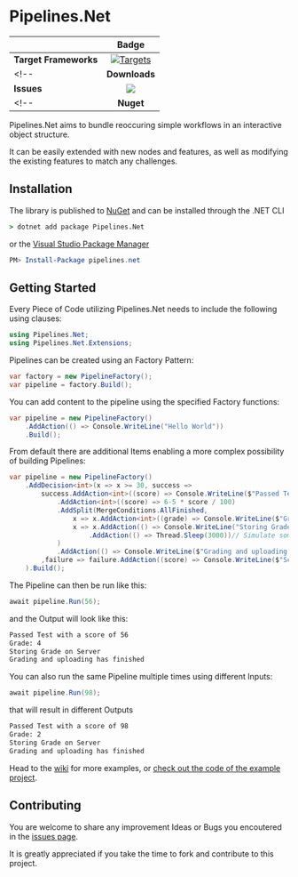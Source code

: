 # Pipelines.Net

||Badge|
|------|:------:|
|**Target Frameworks**|[![Targets](https://img.shields.io/badge/.NET%20-7-green.svg)](https://learn.microsoft.com/en-us/dotnet/core/introduction)|
<!-- |**Downloads**|[![](https://img.shields.io/nuget/dt/VkNet.svg)](https://www.nuget.org/packages/VkNet/)|
|**Issues**|[![](https://img.shields.io/github/issues/VkNet/Vk.svg)](https://github.com/vknet/vk/issues)| -->
<!-- |**Nuget**|[![](http://img.shields.io/nuget/v/VkNet.svg)](http://www.nuget.org/packages/VkNet) -->

Pipelines.Net aims to bundle reoccuring simple workflows in an interactive object structure.

It can be easily extended with new nodes and features, as well as modifying the existing features to match any challenges.


## Installation

The library is published to [NuGet]() and can be installed through the .NET CLI

```bat
> dotnet add package Pipelines.Net
```

or the [Visual Studio Package Manager](http://docs.nuget.org/docs/start-here/using-the-package-manager-console)

```powershell
PM> Install-Package pipelines.net
```

## Getting Started

Every Piece of Code utilizing Pipelines.Net needs to include the following using clauses:

```csharp
using Pipelines.Net;
using Pipelines.Net.Extensions;
```

Pipelines can be created using an Factory Pattern:

```csharp
var factory = new PipelineFactory();
var pipeline = factory.Build();
```

You can add content to the pipeline using the specified Factory functions:

```csharp
var pipeline = new PipelineFactory()
    .AddAction(() => Console.WriteLine("Hello World"))
    .Build();
```

From default there are additional Items enabling a more complex possibility of building Pipelines:

```csharp
var pipeline = new PipelineFactory()
    .AddDecision<int>(x => x >= 30, success => 
        success.AddAction<int>((score) => Console.WriteLine($"Passed Test with a score of {score}"))
            .AddAction<int>((score) => 6-5 * score / 100)
            .AddSplit(MergeConditions.AllFinished,
                x => x.AddAction<int>((grade) => Console.WriteLine($"Grade: {grade}")),
                x => x.AddAction(() => Console.WriteLine("Storing Grade on Server"))
                    .AddAction(() => Thread.Sleep(3000))// Simulate some sort of Time consuming Action                    
            )
            .AddAction(() => Console.WriteLine($"Grading and uploading has finished"))
        ,failure => failure.AddAction((score) => Console.WriteLine($"Score of {score} does not qualify as a passing score"))
    ).Build();      
```

The Pipeline can then be run like this:

```csharp
await pipeline.Run(56);
```

and the Output will look like this:

```bat
Passed Test with a score of 56
Grade: 4
Storing Grade on Server
Grading and uploading has finished
```

You can also run the same Pipeline multiple times using different Inputs:

```csharp
await pipeline.Run(98);
```

that will result in different Outputs

```bat
Passed Test with a score of 98
Grade: 2
Storing Grade on Server
Grading and uploading has finished
```

Head to the [wiki]() for more examples, or [check out the code of the example project]().

## Contributing
You are welcome to share any improvement Ideas or Bugs you encoutered in the [issues page]().

It is greatly appreciated if you take the time to fork and contribute to this project.
